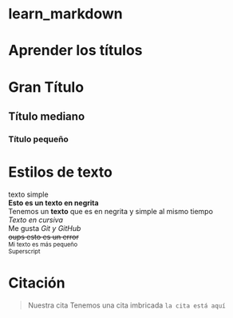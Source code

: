# learn_markdown
# Aprender los títulos
# Gran Título 
## Título mediano
### Título pequeño


# Estilos de texto
texto simple  
**Esto es un texto en negrita**  
Tenemos un __texto__ que es en negrita y simple al mismo tiempo  
*Texto en cursiva*  
Me gusta *Git y GitHub*  
~~oups esto es un error~~  
<sub>Mi texto es más pequeño</sub>  
<sup>Superscript</sup>  
  
  # Citación 
  > Nuestra cita
  Tenemos una cita imbricada `la cita está aquí `